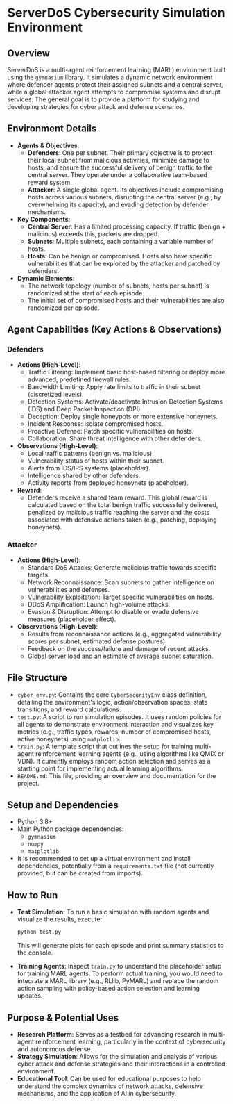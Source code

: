 # ServerDoS Cybersecurity Simulation Environment

## Overview

ServerDoS is a multi-agent reinforcement learning (MARL) environment built using the `gymnasium` library. It simulates a dynamic network environment where defender agents protect their assigned subnets and a central server, while a global attacker agent attempts to compromise systems and disrupt services. The general goal is to provide a platform for studying and developing strategies for cyber attack and defense scenarios.

## Environment Details

*   **Agents & Objectives**:
    *   **Defenders**: One per subnet. Their primary objective is to protect their local subnet from malicious activities, minimize damage to hosts, and ensure the successful delivery of benign traffic to the central server. They operate under a collaborative team-based reward system.
    *   **Attacker**: A single global agent. Its objectives include compromising hosts across various subnets, disrupting the central server (e.g., by overwhelming its capacity), and evading detection by defender mechanisms.
*   **Key Components**:
    *   **Central Server**: Has a limited processing capacity. If traffic (benign + malicious) exceeds this, packets are dropped.
    *   **Subnets**: Multiple subnets, each containing a variable number of hosts.
    *   **Hosts**: Can be benign or compromised. Hosts also have specific vulnerabilities that can be exploited by the attacker and patched by defenders.
*   **Dynamic Elements**:
    *   The network topology (number of subnets, hosts per subnet) is randomized at the start of each episode.
    *   The initial set of compromised hosts and their vulnerabilities are also randomized per episode.

## Agent Capabilities (Key Actions & Observations)

### Defenders

*   **Actions (High-Level)**:
    *   Traffic Filtering: Implement basic host-based filtering or deploy more advanced, predefined firewall rules.
    *   Bandwidth Limiting: Apply rate limits to traffic in their subnet (discretized levels).
    *   Detection Systems: Activate/deactivate Intrusion Detection Systems (IDS) and Deep Packet Inspection (DPI).
    *   Deception: Deploy single honeypots or more extensive honeynets.
    *   Incident Response: Isolate compromised hosts.
    *   Proactive Defense: Patch specific vulnerabilities on hosts.
    *   Collaboration: Share threat intelligence with other defenders.
*   **Observations (High-Level)**:
    *   Local traffic patterns (benign vs. malicious).
    *   Vulnerability status of hosts within their subnet.
    *   Alerts from IDS/IPS systems (placeholder).
    *   Intelligence shared by other defenders.
    *   Activity reports from deployed honeynets (placeholder).
*   **Reward**:
    *   Defenders receive a shared team reward. This global reward is calculated based on the total benign traffic successfully delivered, penalized by malicious traffic reaching the server and the costs associated with defensive actions taken (e.g., patching, deploying honeynets).

### Attacker

*   **Actions (High-Level)**:
    *   Standard DoS Attacks: Generate malicious traffic towards specific targets.
    *   Network Reconnaissance: Scan subnets to gather intelligence on vulnerabilities and defenses.
    *   Vulnerability Exploitation: Target specific vulnerabilities on hosts.
    *   DDoS Amplification: Launch high-volume attacks.
    *   Evasion & Disruption: Attempt to disable or evade defensive measures (placeholder effect).
*   **Observations (High-Level)**:
    *   Results from reconnaissance actions (e.g., aggregated vulnerability scores per subnet, estimated defense postures).
    *   Feedback on the success/failure and damage of recent attacks.
    *   Global server load and an estimate of average subnet saturation.

## File Structure

*   `cyber_env.py`: Contains the core `CyberSecurityEnv` class definition, detailing the environment's logic, action/observation spaces, state transitions, and reward calculations.
*   `test.py`: A script to run simulation episodes. It uses random policies for all agents to demonstrate environment interaction and visualizes key metrics (e.g., traffic types, rewards, number of compromised hosts, active honeynets) using `matplotlib`.
*   `train.py`: A template script that outlines the setup for training multi-agent reinforcement learning agents (e.g., using algorithms like QMIX or VDN). It currently employs random action selection and serves as a starting point for implementing actual learning algorithms.
*   `README.md`: This file, providing an overview and documentation for the project.

## Setup and Dependencies

*   Python 3.8+
*   Main Python package dependencies:
    *   `gymnasium`
    *   `numpy`
    *   `matplotlib`
*   It is recommended to set up a virtual environment and install dependencies, potentially from a `requirements.txt` file (not currently provided, but can be created from imports).

## How to Run

*   **Test Simulation**:
    To run a basic simulation with random agents and visualize the results, execute:
    ```bash
    python test.py
    ```
    This will generate plots for each episode and print summary statistics to the console.

*   **Training Agents**:
    Inspect `train.py` to understand the placeholder setup for training MARL agents. To perform actual training, you would need to integrate a MARL library (e.g., RLlib, PyMARL) and replace the random action sampling with policy-based action selection and learning updates.

## Purpose & Potential Uses

*   **Research Platform**: Serves as a testbed for advancing research in multi-agent reinforcement learning, particularly in the context of cybersecurity and autonomous defense.
*   **Strategy Simulation**: Allows for the simulation and analysis of various cyber attack and defense strategies and their interactions in a controlled environment.
*   **Educational Tool**: Can be used for educational purposes to help understand the complex dynamics of network attacks, defensive mechanisms, and the application of AI in cybersecurity.
